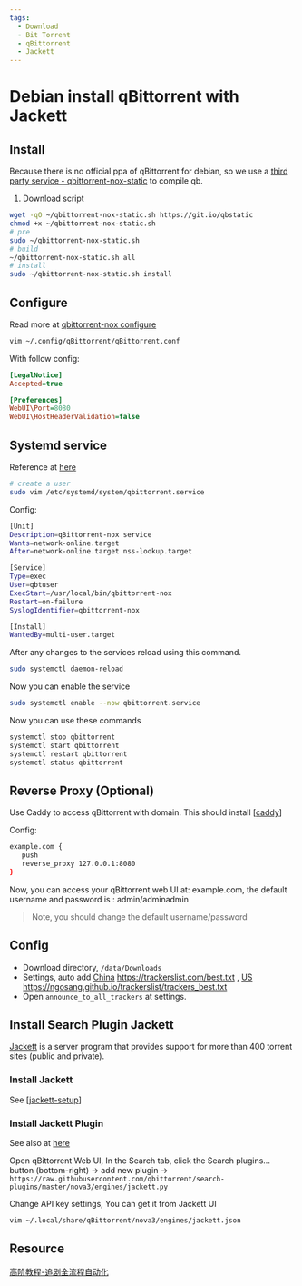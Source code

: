 ```yaml
---
tags:
  - Download
  - Bit Torrent
  - qBittorrent
  - Jackett
---
```


# Debian install qBittorrent with Jackett

## Install

Because there is no official ppa of qBittorrent for debian, so we use a [third party service - qbittorrent-nox-static](https://github.com/userdocs/qbittorrent-nox-static) to compile qb.

1. Download script

```bash
wget -qO ~/qbittorrent-nox-static.sh https://git.io/qbstatic
chmod +x ~/qbittorrent-nox-static.sh
# pre
sudo ~/qbittorrent-nox-static.sh
# build
~/qbittorrent-nox-static.sh all
# install
sudo ~/qbittorrent-nox-static.sh install
```

## Configure

Read more at [qbittorrent-nox configure](https://userdocs.github.io/qbittorrent-nox-static/#/install-qbittorrent?id=configuring-qbittorrent)

```bash
vim ~/.config/qBittorrent/qBittorrent.conf
```

With follow config:

```ini
[LegalNotice]
Accepted=true

[Preferences]
WebUI\Port=8080
WebUI\HostHeaderValidation=false
```

## Systemd service

Reference at [here](https://userdocs.github.io/qbittorrent-nox-static/#/systemd)

```bash
# create a user
sudo vim /etc/systemd/system/qbittorrent.service
```

Config:

```bash
[Unit]
Description=qBittorrent-nox service
Wants=network-online.target
After=network-online.target nss-lookup.target

[Service]
Type=exec
User=qbtuser
ExecStart=/usr/local/bin/qbittorrent-nox
Restart=on-failure
SyslogIdentifier=qbittorrent-nox

[Install]
WantedBy=multi-user.target
```

After any changes to the services reload using this command.

```bash
sudo systemctl daemon-reload
```

Now you can enable the service

```bash
sudo systemctl enable --now qbittorrent.service
```

Now you can use these commands

```bash
systemctl stop qbittorrent
systemctl start qbittorrent
systemctl restart qbittorrent
systemctl status qbittorrent

```

## Reverse Proxy (Optional)

Use Caddy to access qBittorrent with domain. This should install [[caddy]]

Config:

```bash
example.com {
   push
   reverse_proxy 127.0.0.1:8080
}

```

Now, you can access your qBittorrent web UI at: example.com, the default username and password is : admin/adminadmin

> Note, you should change the default username/password

## Config

- Download directory, `/data/Downloads`
- Settings, auto add [China](https://github.com/XIU2/TrackersListCollection) <https://trackerslist.com/best.txt> , [US](https://github.com/ngosang/trackerslist) <https://ngosang.github.io/trackerslist/trackers_best.txt>
- Open `announce_to_all_trackers` at settings.

## Install Search Plugin Jackett

[Jackett](https://github.com/Jackett/Jackett) is a server program that provides support for more than 400 torrent sites (public and private).

### Install Jackett

See [[jackett-setup]]

### Install Jackett Plugin

See also at [here](https://github.com/qbittorrent/search-plugins/wiki/How-to-configure-Jackett-plugin)

Open qBittorrent Web UI, In the Search tab, click the Search plugins... button (bottom-right) -> add new plugin -> `https://raw.githubusercontent.com/qbittorrent/search-plugins/master/nova3/engines/jackett.py`

Change API key settings, You can get it from Jackett UI

```bash
vim ~/.local/share/qBittorrent/nova3/engines/jackett.json
```

## Resource

[高阶教程-追剧全流程自动化](https://sleele.com/2020/03/16/高阶教程-追剧全流程自动化/)

[//begin]: # "Autogenerated link references for markdown compatibility"
[caddy]: ../proxy/caddy.md "Setup Caddy 2 in Debian 10"
[jackett-setup]: ../medias/jackett-setup.md "Setup Jackett"
[//end]: # "Autogenerated link references"
